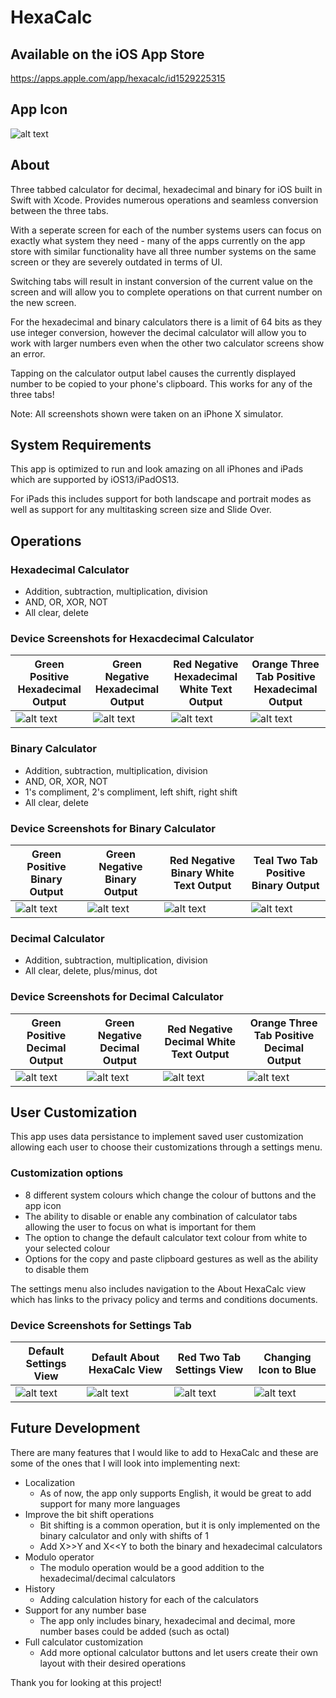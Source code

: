 # HexaCalc

## Available on the iOS App Store
https://apps.apple.com/app/hexacalc/id1529225315

## App Icon

![alt text](HexaCalcIconGreen1024.png?raw=true)

## About
Three tabbed calculator for decimal, hexadecimal and binary for iOS built in Swift with Xcode. Provides numerous operations and seamless conversion between the three tabs.

With a seperate screen for each of the number systems users can focus on exactly what system they need - many of the apps currently on the app store with similar functionality have all three number systems on the same screen or they are severely outdated in terms of UI.

Switching tabs will result in instant conversion of the current value on the screen and will allow you to complete operations on that current number on the new screen.

For the hexadecimal and binary calculators there is a limit of 64 bits as they use integer conversion, however the decimal calculator will allow you to work with larger numbers even when the other two calculator screens show an error.

Tapping on the calculator output label causes the currently displayed number to be copied to your phone's clipboard. This works for any of the three tabs!

Note: All screenshots shown were taken on an iPhone X simulator.

## System Requirements

This app is optimized to run and look amazing on all iPhones and iPads which are supported by iOS13/iPadOS13.

For iPads this includes support for both landscape and portrait modes as well as support for any multitasking screen size and Slide Over.

## Operations

### Hexadecimal Calculator
* Addition, subtraction, multiplication, division
* AND, OR, XOR, NOT
* All clear, delete

### Device Screenshots for Hexacdecimal Calculator

Green Positive Hexadecimal Output | Green Negative Hexadecimal Output | Red Negative Hexadecimal White Text Output | Orange Three Tab Positive Hexadecimal Output
---------------------- | -------------- | --------------------- | -----------------------------------
![alt text](iPhoneX_DeviceScreenshots/GreenPositiveHex.png?raw=true) | ![alt text](iPhoneX_DeviceScreenshots/GreenNegativeHex.png?raw=true) | ![alt text](iPhoneX_DeviceScreenshots/RedNegativeHexWhiteText.png?raw=true) | ![alt text](iPhoneX_DeviceScreenshots/OrangeThreeTabPositiveHex.png?raw=true)

### Binary Calculator
* Addition, subtraction, multiplication, division
* AND, OR, XOR, NOT
* 1's compliment, 2's compliment, left shift, right shift
* All clear, delete

### Device Screenshots for Binary Calculator

Green Positive Binary Output | Green Negative Binary Output | Red Negative Binary White Text Output | Teal Two Tab Positive Binary Output
---------------------- | -------------- | --------------------- | -----------------------------------
![alt text](iPhoneX_DeviceScreenshots/GreenPositiveBin.png?raw=true) | ![alt text](iPhoneX_DeviceScreenshots/GreenNegativeBin.png?raw=true) | ![alt text](iPhoneX_DeviceScreenshots/RedNegativeBinWhiteText.png?raw=true) | ![alt text](iPhoneX_DeviceScreenshots/TealPositiveTwoTabBin.png?raw=true)

### Decimal Calculator
* Addition, subtraction, multiplication, division
* All clear, delete, plus/minus, dot

### Device Screenshots for Decimal Calculator

Green Positive Decimal Output | Green Negative Decimal Output | Red Negative Decimal White Text Output | Orange Three Tab Positive Decimal Output
---------------------- | -------------- | --------------------- | -----------------------------------
![alt text](iPhoneX_DeviceScreenshots/GreenPositiveDec.png?raw=true) | ![alt text](iPhoneX_DeviceScreenshots/GreenNegativeDec.png?raw=true) | ![alt text](iPhoneX_DeviceScreenshots/RedNegativeDecWhiteText.png?raw=true) | ![alt text](iPhoneX_DeviceScreenshots/OrangeThreeTabPositiveDec.png?raw=true)

## User Customization

This app uses data persistance to implement saved user customization allowing each user to choose their customizations through a settings menu.

### Customization options
* 8 different system colours which change the colour of buttons and the app icon
* The ability to disable or enable any combination of calculator tabs allowing the user to focus on what is important for them
* The option to change the default calculator text colour from white to your selected colour
* Options for the copy and paste clipboard gestures as well as the ability to disable them

The settings menu also includes navigation to the About HexaCalc view which has links to the privacy policy and terms and conditions documents.

### Device Screenshots for Settings Tab

Default Settings View | Default About HexaCalc View | Red Two Tab Settings View | Changing Icon to Blue
---------------------- | -------------- | --------------------- | -----------------------------------
![alt text](iPhoneX_DeviceScreenshots/DefaultSettings.png?raw=true) |  ![alt text](iPhoneX_DeviceScreenshots/DefaultAboutHexaCalcWithOpenSource.png?raw=true) | ![alt text](iPhoneX_DeviceScreenshots/RedTwoTabSettings.png?raw=true) | ![alt text](iPhoneX_DeviceScreenshots/ChangeIconBlue.png?raw=true)

## Future Development
There are many features that I would like to add to HexaCalc and these are some of the ones that I will look into implementing next:
* Localization
  * As of now, the app only supports English, it would be great to add support for many more languages
* Improve the bit shift operations
  * Bit shifting is a common operation, but it is only implemented on the binary calculator and only with shifts of 1
  * Add X>>Y and X<<Y to both the binary and hexadecimal calculators
* Modulo operator
  * The modulo operation would be a good addition to the hexadecimal/decimal calculators
* History
  * Adding calculation history for each of the calculators
* Support for any number base
  * The app only includes binary, hexadecimal and decimal, more number bases could be added (such as octal)
* Full calculator customization
  * Add more optional calculator buttons and let users create their own layout with their desired operations

Thank you for looking at this project!
